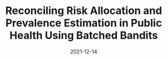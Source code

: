 ---
layout: default 
title: Reconciling Risk Allocation and Prevalence Estimation in Public Health Using Batched Bandits
authors: Ben Chugg and Daniel E. Ho
publication: NeurIPS ML in Public Health (Spotlight Talk)
year: 2021
date: "2021-12-14"
link: https://arxiv.org/pdf/2110.13306.pdf
---